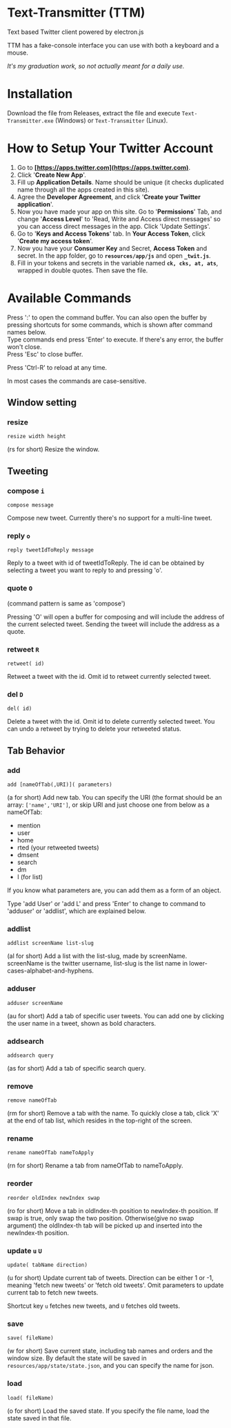 # Text-Transmitter (TTM)

Text based Twitter client powered by electron.js

TTM has a fake-console interface you can use with both a keyboard and a mouse.

*It's my graduation work, so not actually meant for a daily use.*

# Installation

Download the file from Releases, extract the file and execute `Text-Transmitter.exe` (Windows) or `Text-Transmitter` (Linux).

# How to Setup Your Twitter Account

1. Go to **[https://apps.twitter.com](https://apps.twitter.com)**.
2. Click '**Create New App**'.
3. Fill up **Application Details**. Name should be unique (it checks duplicated name through all the apps created in this site).
4. Agree the **Developer Agreement**, and click '**Create your Twitter application**'.
5. Now you have made your app on this site. Go to '**Permissions**' Tab, and change '**Access Level**' to 'Read, Write and Access direct messages' so you can access direct messages in the app. Click 'Update Settings'.
6. Go to '**Keys and Access Tokens**' tab. In **Your Access Token**, click '**Create my access token**'.
7. Now you have your **Consumer Key** and Secret, **Access Token** and secret. In the app folder, go to **`resources/app/js`** and open **`_twit.js`**.
8. Fill in your tokens and secrets in the variable named **`ck, cks, at, ats`**, wrapped in double quotes. Then save the file.

# Available Commands

Press ':' to open the command buffer. You can also open the buffer by pressing shortcuts for some commands, which is shown after command names below.  
Type commands end press 'Enter' to execute. If there's any error, the buffer won't close.  
Press 'Esc' to close buffer.

Press 'Ctrl-R' to reload at any time.

In most cases the commands are case-sensitive.

## Window setting

### resize
```
resize width height
```
(rs for short) Resize the window.

## Tweeting

### compose `i`
```
compose message
```
Compose new tweet. Currently there's no support for a multi-line tweet. 

### reply `o`
```
reply tweetIdToReply message
```
Reply to a tweet with id of tweetIdToReply. The id can be obtained by selecting a tweet you want to reply to and pressing 'o'.

### quote `O`
(command pattern is same as 'compose')

Pressing 'O' will open a buffer for composing and will include the address of the current selected tweet. Sending the tweet will include the address as a quote.

### retweet `R`
```
retweet( id)
```
Retweet a tweet with the id. Omit id to retweet currently selected tweet. 

### del `D`
```
del( id)
```
Delete a tweet with the id. Omit id to delete currently selected tweet. You can undo a retweet by trying to delete your retweeted status.

## Tab Behavior

### add
```
add [nameOfTab(,URI)]( parameters)
```
(a for short) Add new tab. You can specify the URI (the format should be an array: `['name','URI']`, or skip URI and just choose one from below as a nameOfTab:

- mention
- user
- home
- rted (your retweeted tweets)
- dmsent
- search
- dm
- l (for list)

If you know what parameters are, you can add them as a form of an object.

Type 'add User' or 'add L' and press 'Enter' to change to command to 'adduser' or 'addlist', which are explained below.

### addlist
```
addlist screenName list-slug
```
(al for short) Add a list with the list-slug, made by screenName. screenName is the twitter username, list-slug is the list name in lower-cases-alphabet-and-hyphens.

### adduser
```
adduser screenName
```
(au for short) Add a tab of specific user tweets. You can add one by clicking the user name in a tweet, shown as  bold characters.

### addsearch
```
addsearch query
```
(as for short) Add a tab of specific search query.

### remove
```
remove nameOfTab
```
(rm for short) Remove a tab with the name. To quickly close a tab, click 'X' at the end of tab list, which resides in the top-right of the screen.

### rename
```
rename nameOfTab nameToApply
```
(rn for short) Rename a tab from nameOfTab to nameToApply.

### reorder
```
reorder oldIndex newIndex swap
```
(ro for short) Move a tab in oldIndex-th position to newIndex-th position. If swap is true, only swap the two position. Otherwise(give no swap argument) the oldIndex-th tab will be picked up and inserted into the newIndex-th position. 

### update `u` `U`
```
update( tabName direction)
```
(u for short) Update current tab of tweets. Direction can be either 1 or -1, meaning 'fetch new tweets' or 'fetch old tweets'. Omit parameters to update current tab to fetch new tweets. 

Shortcut key `u` fetches new tweets, and `U` fetches old tweets.

### save
```
save( fileName)
```
(w for short) Save current state, including tab names and orders and the window size. By default the state will be saved in `resources/app/state/state.json`, and you can specify the name for json.

### load
```
load( fileName)
```
(o for short) Load the saved state. If you specify the file name, load the state saved in that file. 